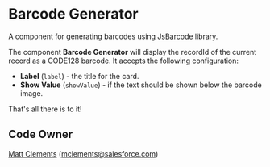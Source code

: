 # Barcode Generator

A component for generating barcodes using [JsBarcode](https://github.com/lindell/JsBarcode) library.

The component **Barcode Generator** will display the recordId of the current record as a CODE128 barcode. It accepts the following configuration:
- **Label** (`label`) - the title for the card.
- **Show Value** (`showValue`) - if the text should be shown below the barcode image.

That's all there is to it!

## Code Owner
[Matt Clements](https://github.com/ticklemonster) (mclements@salesforce.com)